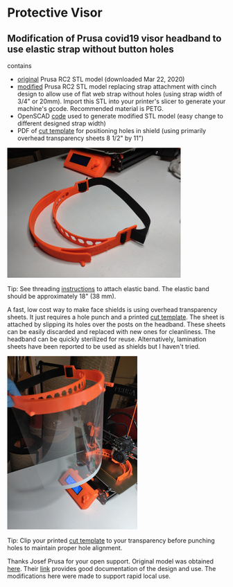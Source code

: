 # Protective Visor

## Modification of Prusa covid19 visor headband to use elastic strap without button holes

contains
- [original](covid19_headband_rc2.stl) Prusa RC2 STL model (downloaded Mar 22, 2020)
- [modified](covid19_headband_rc2_bpm02.stl) Prusa RC2 STL model replacing strap attachment with cinch design to allow use of flat web strap without holes (using strap width of 3/4" or 20mm).  Import this STL into your printer's slicer to generate your machine's gcode.  Recommended material is PETG.
- OpenSCAD [code](covid19_headband_rc2_bpm03.scad) used to generate modified STL model (easy change to different designed strap width)
- PDF of [cut template](PrusaFaceShieldHolesRC2.pdf) for positioning holes in shield (using primarily overhead transparency sheets 8 1/2" by 11")

![Modified headband](IMG_20200323_084829_small.jpg)

Tip:  See threading [instructions](LoopThread/ThreadInstructions.md) to attach elastic band.  The elastic band should be approximately 18" (38 mm).

A fast, low cost way to make face shields is using overhead transparency sheets.  It just requires a hole punch and a printed [cut template](PrusaFaceShieldHolesRC2.pdf).  The sheet is attached by slipping its holes over the posts on the headband.  These sheets can be easily discarded and replaced with new ones for cleanliness.  The headband can be quickly sterilized for reuse.  Alternatively, lamination sheets have been reported to be used as shields but I haven't tried.

![Assembled visor](IMG_20200325_170538_small.jpg)

Tip:  Clip your printed [cut template](PrusaFaceShieldHolesRC2.pdf) to your transparency before punching holes to maintain proper hole alignment.

Thanks Josef Prusa for your open support.  Original model was obtained [here](https://www.prusaprinters.org/prints/25857-prusa-protective-face-shield-rc1).  Their [link](https://www.prusaprinters.org/prints/25857-prusa-protective-face-shield-rc1) provides good documentation of the design and use.  The modifications here were made to support rapid local use.
